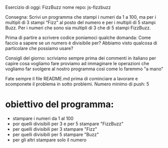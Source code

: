 Esercizio di oggi: FizzBuzz
nome repo: js-fizzbuzz

Consegna:
Scrivi un programma che stampi i numeri da 1 a 100,
ma per i multipli di 3 stampi “Fizz” al posto del numero e per i multipli di 5 stampi Buzz.
Per i numeri che sono sia multipli di 3 che di 5 stampi FizzBuzz.

Prima di partire a scrivere codice poniamoci qualche domanda:
Come faccio a sapere se un numero è divisibile per?
Abbiamo visto qualcosa di particolare che possiamo usare?

Consigli del giorno:
scriviamo sempre prima dei commenti in italiano per capire cosa vogliamo fare
proviamo ad immaginare le operazioni che vogliamo far svolgere al nostro programma così come lo faremmo "a mano"

Fate sempre il file README.md prima di cominciare a lavorare e scomponete il problema in sotto problemi.
Numero minimo di push: 5





# obiettivo del programma:

- stampare i numeri da 1 al 100
- por quelli  divisibili per 3 e per 5 stampare "FizzBuzz"
- per quelli divisibili per 3 stampare  "Fizz"
- per quelli divisibili per 5 stampare  "Buzz"
- per gli altri stampare solo il numero